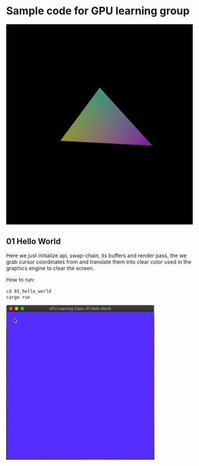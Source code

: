 # Sample code for GPU learning group

![gif](https://github.com/zaycev/gpu-learning-au19/raw/master/media/gif.gif "")

## 01 Hello World

Here we just initialize api, swap-chain, its buffers and render pass, the we grab cursor coordinates from and translate them into clear color used in the graphics engine to clear the screen.

How to run:
```
cd 01_hello_world
cargo run
```

![gif](https://github.com/zaycev/gpu-learning-au19/raw/master/01_hello_world/01_hello_world.gif "")